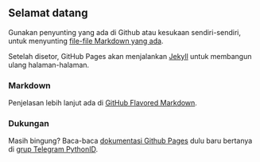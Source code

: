 ## Selamat datang

Gunakan penyunting yang ada di Github atau kesukaan sendiri-sendiri, untuk menyunting [file-file Markdown yang ada](https://github.com/PythonID/pages).

Setelah disetor, GitHub Pages akan menjalankan [Jekyll](https://jekyllrb.com) untuk membangun ulang halaman-halaman.

### Markdown

Penjelasan lebih lanjut ada di [GitHub Flavored Markdown](https://guides.github.com/features/mastering-markdown/).

### Dukungan

Masih bingung? Baca-baca [dokumentasi Github Pages](https://help.github.com/categories/github-pages-basics/) dulu baru bertanya di [grup Telegram PythonID](https://t.me/pythonID).
